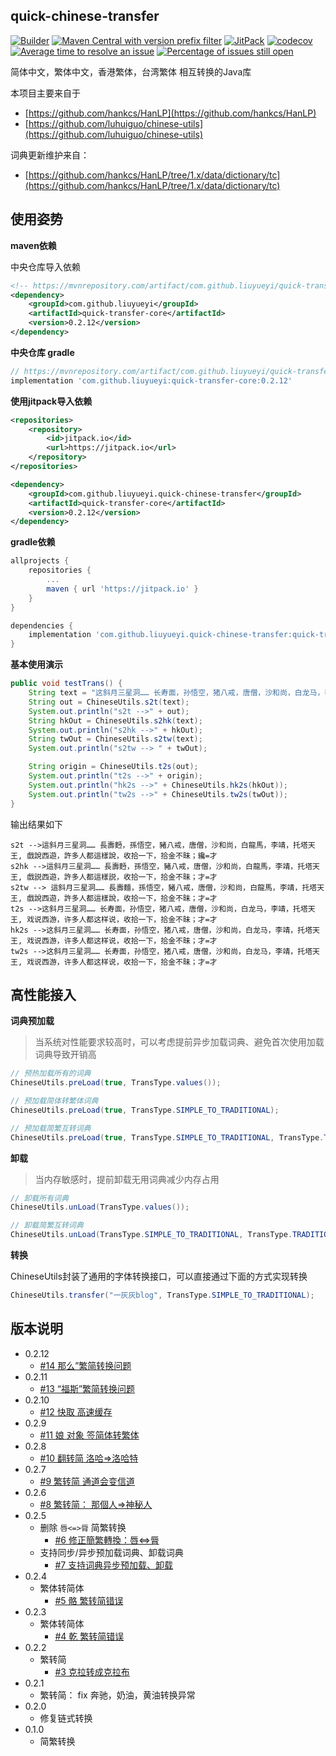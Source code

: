quick-chinese-transfer
---

[![Builder](https://travis-ci.org/liuyueyi/quick-chinese-transfer.svg?branch=master)](https://travis-ci.org/liuyueyi/quick-chinese-transfer)
[![Maven Central with version prefix filter](https://img.shields.io/maven-central/v/com.github.liuyueyi/quick-transfer-core.svg)](https://search.maven.org/search?q=a:quick-transfer-core)
[![JitPack](https://jitpack.io/v/liuyueyi/quick-chinese-transfer.svg)](https://jitpack.io/#liuyueyi/quick-chinese-transfer)
[![codecov](https://codecov.io/gh/liuyueyi/quick-chinese-transfer/branch/master/graph/badge.svg)](https://codecov.io/gh/liuyueyi/quick-chinese-transfer)
[![Average time to resolve an issue](http://isitmaintained.com/badge/resolution/liuyueyi/quick-chinese-transfer.svg)](http://isitmaintained.com/project/liuyueyi/quick-chinese-transfer "Average time to resolve an issue")
[![Percentage of issues still open](http://isitmaintained.com/badge/open/liuyueyi/quick-chinese-transfer.svg)](http://isitmaintained.com/project/liuyueyi/quick-chinese-transfer "Percentage of issues still open")

简体中文，繁体中文，香港繁体，台湾繁体 相互转换的Java库

本项目主要来自于 

- [https://github.com/hankcs/HanLP](https://github.com/hankcs/HanLP)
- [https://github.com/luhuiguo/chinese-utils](https://github.com/luhuiguo/chinese-utils)

词典更新维护来自：

- [https://github.com/hankcs/HanLP/tree/1.x/data/dictionary/tc](https://github.com/hankcs/HanLP/tree/1.x/data/dictionary/tc)

使用姿势
---

**maven依赖**

中央仓库导入依赖

```xml
<!-- https://mvnrepository.com/artifact/com.github.liuyueyi/quick-transfer-core -->
<dependency>
    <groupId>com.github.liuyueyi</groupId>
    <artifactId>quick-transfer-core</artifactId>
    <version>0.2.12</version>
</dependency>
```

**中央仓库 gradle**

```gradle
// https://mvnrepository.com/artifact/com.github.liuyueyi/quick-transfer-core
implementation 'com.github.liuyueyi:quick-transfer-core:0.2.12'
```

**使用jitpack导入依赖**

```xml
<repositories>
    <repository>
        <id>jitpack.io</id>
        <url>https://jitpack.io</url>
    </repository>
</repositories>

<dependency>
    <groupId>com.github.liuyueyi.quick-chinese-transfer</groupId>
    <artifactId>quick-transfer-core</artifactId>
    <version>0.2.12</version>
</dependency>
```

**gradle依赖**

```gradle
allprojects {
	repositories {
		...
		maven { url 'https://jitpack.io' }
	}
}

dependencies {
    implementation 'com.github.liuyueyi.quick-chinese-transfer:quick-transfer-core:0.2.11'
}
```


**基本使用演示**

```java
public void testTrans() {
    String text = "这斜月三星洞…… 长寿面，孙悟空，猪八戒，唐僧，沙和尚，白龙马，李靖，托塔天王, 戏说西游，许多人都这样说，收拾一下，拾金不昧；纔=才";
    String out = ChineseUtils.s2t(text);
    System.out.println("s2t -->" + out);
    String hkOut = ChineseUtils.s2hk(text);
    System.out.println("s2hk -->" + hkOut);
    String twOut = ChineseUtils.s2tw(text);
    System.out.println("s2tw --> " + twOut);

    String origin = ChineseUtils.t2s(out);
    System.out.println("t2s -->" + origin);
    System.out.println("hk2s -->" + ChineseUtils.hk2s(hkOut));
    System.out.println("tw2s -->" + ChineseUtils.tw2s(twOut));
}
```

输出结果如下

```text
s2t -->這斜月三星洞…… 長壽麪，孫悟空，豬八戒，唐僧，沙和尚，白龍馬，李靖，托塔天王, 戲說西遊，許多人都這樣說，收拾一下，拾金不昧；纔=才
s2hk -->這斜月三星洞…… 長壽麪，孫悟空，豬八戒，唐僧，沙和尚，白龍馬，李靖，托塔天王, 戲説西遊，許多人都這樣説，收拾一下，拾金不昧；才=才
s2tw --> 這斜月三星洞…… 長壽麵，孫悟空，豬八戒，唐僧，沙和尚，白龍馬，李靖，托塔天王, 戲說西遊，許多人都這樣說，收拾一下，拾金不昧；才=才
t2s -->这斜月三星洞…… 长寿面，孙悟空，猪八戒，唐僧，沙和尚，白龙马，李靖，托塔天王, 戏说西游，许多人都这样说，收拾一下，拾金不昧；才=才
hk2s -->这斜月三星洞…… 长寿面，孙悟空，猪八戒，唐僧，沙和尚，白龙马，李靖，托塔天王, 戏说西游，许多人都这样说，收拾一下，拾金不昧；才=才
tw2s -->这斜月三星洞…… 长寿面，孙悟空，猪八戒，唐僧，沙和尚，白龙马，李靖，托塔天王, 戏说西游，许多人都这样说，收拾一下，拾金不昧；才=才
```


高性能接入
---

**词典预加载**

> 当系统对性能要求较高时，可以考虑提前异步加载词典、避免首次使用加载词典导致开销高


```java
// 预热加载所有的词典
ChineseUtils.preLoad(true, TransType.values());

// 预加载简体转繁体词典
ChineseUtils.preLoad(true, TransType.SIMPLE_TO_TRADITIONAL);

// 预加载简繁互转词典
ChineseUtils.preLoad(true, TransType.SIMPLE_TO_TRADITIONAL, TransType.TRADITIONAL_TO_SIMPLE);
```

**卸载**

> 当内存敏感时，提前卸载无用词典减少内存占用

```java
// 卸载所有词典
ChineseUtils.unLoad(TransType.values());

// 卸载简繁互转词典
ChineseUtils.unLoad(TransType.SIMPLE_TO_TRADITIONAL, TransType.TRADITIONAL_TO_SIMPLE);
```

**转换**

ChineseUtils封装了通用的字体转换接口，可以直接通过下面的方式实现转换

```java
ChineseUtils.transfer("一灰灰blog", TransType.SIMPLE_TO_TRADITIONAL);
```


版本说明
---
- 0.2.12
    - [#14 那么”繁简转换问题 ](https://github.com/liuyueyi/quick-chinese-transfer/issues/14)
- 0.2.11
  - [#13 “福斯”繁简转换问题](https://github.com/liuyueyi/quick-chinese-transfer/issues/13)
- 0.2.10
  - [#12 快取 高速缓存](https://github.com/liuyueyi/quick-chinese-transfer/issues/12) 
- 0.2.9
  - [#11 娘 对象 签简体转繁体](https://github.com/liuyueyi/quick-chinese-transfer/issues/11)
- 0.2.8
  - [#10 翻转简 洛哈=>洛哈特](https://github.com/liuyueyi/quick-chinese-transfer/issues/10)
- 0.2.7
  - [#9 繁转简 通道会变信道](https://github.com/liuyueyi/quick-chinese-transfer/issues/9)
- 0.2.6
  - [#8 繁转简： 那個人=>神秘人](https://github.com/liuyueyi/quick-chinese-transfer/issues/8)
- 0.2.5
    - 删除 `唇<=>脣` 简繁转换
        - [#6 修正簡繁轉換：唇<=>脣](https://github.com/liuyueyi/quick-chinese-transfer/issues/6)
    - 支持同步/异步预加载词典、卸载词典
        - [#7 支持词典异步预加载、卸载](https://github.com/liuyueyi/quick-chinese-transfer/issues/7)
- 0.2.4
    - 繁体转简体
        - [#5 骼 繁转简错误](https://github.com/liuyueyi/quick-chinese-transfer/issues/5)
- 0.2.3
    - 繁体转简体
        - [#4 乾 繁转简错误](https://github.com/liuyueyi/quick-chinese-transfer/issues/4)
- 0.2.2
    - 繁转简
        - [#3 克拉转成克拉布](https://github.com/liuyueyi/quick-chinese-transfer/issues/3)
- 0.2.1
    - 繁转简： fix 奔驰，奶油，黄油转换异常
- 0.2.0
    - 修复链式转换
- 0.1.0
    - 简繁转换